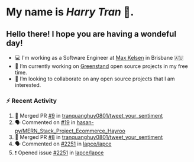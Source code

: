 #  My name is  *Harry Tran* 👋.
## Hello there! I hope you are having a wondeful day! 

- 💻 I'm working as a Software Engineer at [Max Kelsen](https://maxkelsen.com/) in Brisbane 🇦🇺
- 🌱 I’m currently working on [Greenstand](https://github.com/Greenstand) open source projects in my free time.
- 👯 I’m looking to collaborate on any open source projects that I am interested.

### :zap: Recent Activity
<!--START_SECTION:activity-->
1. 🎉 Merged PR [#9](https://github.com/tranquanghuy0801/tweet_your_sentiment/pull/9) in [tranquanghuy0801/tweet_your_sentiment](https://github.com/tranquanghuy0801/tweet_your_sentiment)
2. 🗣 Commented on [#19](https://github.com/hasan-py/MERN_Stack_Project_Ecommerce_Hayroo/issues/19) in [hasan-py/MERN_Stack_Project_Ecommerce_Hayroo](https://github.com/hasan-py/MERN_Stack_Project_Ecommerce_Hayroo)
3. 🎉 Merged PR [#8](https://github.com/tranquanghuy0801/tweet_your_sentiment/pull/8) in [tranquanghuy0801/tweet_your_sentiment](https://github.com/tranquanghuy0801/tweet_your_sentiment)
4. 🗣 Commented on [#2251](https://github.com/lapce/lapce/issues/2251) in [lapce/lapce](https://github.com/lapce/lapce)
5. ❗️ Opened issue [#2251](https://github.com/lapce/lapce/issues/2251) in [lapce/lapce](https://github.com/lapce/lapce)
<!--END_SECTION:activity-->

<!--

Here are some ideas to get you started:

- 🔭 I’m currently working on ...
- 🌱 I’m currently learning ...
- 👯 I’m looking to collaborate on ...
- 🤔 I’m looking for help with ...
- 💬 Ask me about ...
- 📫 How to reach me: ...
- 😄 Pronouns: ...
- ⚡ Fun fact: ...
# title 1
## title 2
### title 3
#### title 4
##### title 5
###### title 6

Text that is **bold**, *italic* and ~~strikethrough~~

* [ ] Item 2
   * [x] Sub Item 2b
* [ ] Item 1

1. Item 1
   1. Item 1
1. Item 2

| Column 1 | Column 2 | Column 3 |
| :--- | :---: | ---: |
| Row 1a | Row 1b | Row 1c |
| Row 2a | Row 2b | Row 2c |

This is a [link](https://mlh.io)

this is inline `code`, here is a block of code below 👇

```ts
const name: string = 'Eddie Jaoude';

// log name
console.log(name);
```

> I am a quote to give context

I am normal text talking about the above quote ☝️ 
-->
